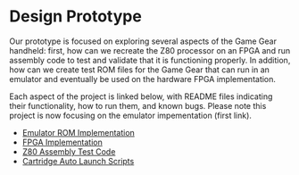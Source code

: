# Design Prototype
Our prototype is focused on exploring several aspects of the Game Gear handheld: first, how can we recreate the Z80 processor on an FPGA and run assembly code to test and validate that it is functioning properly. In addition, how can we create test ROM files for the Game Gear that can run in an emulator and eventually be used on the hardware FPGA implementation.

Each aspect of the project is linked below, with README files indicating their functionality, how to run them, and known bugs. Please note this project is now focusing on the emulator impementation (first link).
- [Emulator ROM Implementation](romDev/)
- [FPGA Implementation](A-Z80/)
- [Z80 Assembly Test Code](<z80 assembly/>)
- [Cartridge Auto Launch Scripts](romDev/udev_scripts/)

